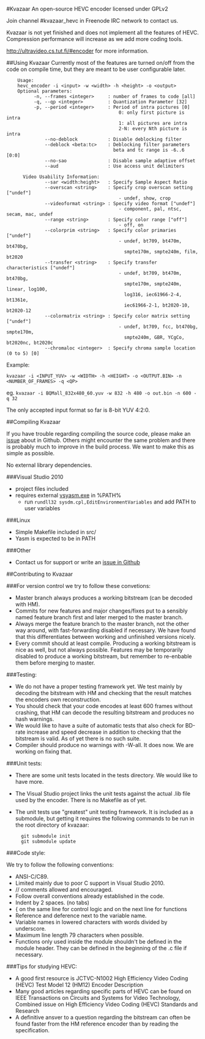 #Kvazaar
An open-source HEVC encoder licensed under GPLv2

Join channel #kvazaar_hevc in Freenode IRC network to contact us.

Kvazaar is not yet finished and does not implement all the features of HEVC. Compression performance will increase as we add more coding tools.

http://ultravideo.cs.tut.fi/#encoder for more information.

##Using Kvazaar
Currently most of the features are turned on/off from the code on compile time, but they are
meant to be user configurable later.

		Usage:
		hevc_encoder -i <input> -w <width> -h <height> -o <output>
		Optional parameters:
			  -n, --frames <integer>     : number of frames to code [all]
			  -q, --qp <integer>         : Quantization Parameter [32]
			  -p, --period <integer>     : Period of intra pictures [0]
										     0: only first picture is intra
										     1: all pictures are intra
										     2-N: every Nth picture is intra
				  --no-deblock           : Disable deblocking filter
				  --deblock <beta:tc>    : Deblocking filter parameters
										   beta and tc range is -6..6 [0:0]
				  --no-sao               : Disable sample adaptive offset
				  --aud                  : Use access unit delimiters

		  Video Usability Information:
				  --sar <width:height>   : Specify Sample Aspect Ratio
				  --overscan <string>    : Specify crop overscan setting ["undef"]
										     - undef, show, crop
				  --videoformat <string> : Specify video format ["undef"]
										     - component, pal, ntsc, secam, mac, undef
				  --range <string>       : Specify color range ["off"]
										     - off, on
				  --colorprim <string>   : Specify color primaries ["undef"]
										     - undef, bt709, bt470m, bt470bg,
										       smpte170m, smpte240m, film, bt2020
				  --transfer <string>    : Specify transfer characteristics ["undef"]
										     - undef, bt709, bt470m, bt470bg,
										       smpte170m, smpte240m, linear, log100,
										       log316, iec61966-2-4, bt1361e,
										       iec61966-2-1, bt2020-10, bt2020-12
				  --colormatrix <string> : Specify color matrix setting ["undef"]
										     - undef, bt709, fcc, bt470bg, smpte170m,
										       smpte240m, GBR, YCgCo, bt2020nc, bt2020c
				  --chromaloc <integer>  : Specify chroma sample location (0 to 5) [0]

Example:

    kvazaar -i <INPUT_YUV> -w <WIDTH> -h <HEIGHT> -o <OUTPUT.BIN> -n <NUMBER_OF_FRAMES> -q <QP>

eg. `kvazaar -i BQMall_832x480_60.yuv -w 832 -h 480 -o out.bin -n 600 -q 32`

The only accepted input format so far is 8-bit YUV 4:2:0.


##Compiling Kvazaar

If you have trouble regarding compiling the source code, please make an [issue](https://github.com/ultravideo/kvazaar/issues) about in Github. Others might encounter the same problem and there is probably much to improve in the build process. We want to make this as simple as possible.

No external library dependencies.

###Visual Studio 2010
- project files included
- requires external [vsyasm.exe](http://yasm.tortall.net/Download.html) in %PATH%
  - run `rundll32 sysdm.cpl,EditEnvironmentVariables` and add PATH to user variables

###Linux
- Simple Makefile included in src/
- Yasm is expected to be in PATH

###Other
- Contact us for support or write an [issue in Github](https://github.com/ultravideo/kvazaar/issues)


##Contributing to Kvazaar

###For version control we try to follow these convetions:

- Master branch always produces a working bitstream (can be decoded with HM).
- Commits for new features and major changes/fixes put to a sensibly named feature branch first and later merged to the master branch.
- Always merge the feature branch to the master branch, not the other way around, with fast-forwarding disabled if necessary. We have found that this differentiates between working and unfinished versions nicely.
- Every commit should at least compile. Producing a working bitstream is nice as well, but not always possible. Features may be temporarily disabled to produce a working bitstream, but remember to re-enbable them before merging to master.


###Testing:

- We do not have a proper testing framework yet. We test mainly by decoding the bitstream with HM and checking that the result matches the encoders own reconstruction.
- You should check that your code encodes at least 600 frames without crashing, that HM can decode the resulting bitstream and produces no hash warnings.
- We would like to have a suite of automatic tests that also check for BD-rate increase and speed decrease in addition to checking that the bitstream is valid. As of yet there is no such suite.
- Compiler should produce no warnings with -W-all. It does now. We are working on fixing that.


###Unit tests:
- There are some unit tests located in the tests directory. We would like to have more.
- The Visual Studio project links the unit tests against the actual .lib file used by the encoder. There is no Makefile as of yet.
- The unit tests use "greatest" unit testing framework. It is included as a submodule, but getting it requires the following commands to be run in the root directory of kvazaar:

        git submodule init
        git submodule update


###Code style:

We try to follow the following conventions:
- ANSI-C/C89.
 - Limited mainly due to poor C support in Visual Studio 2010.
 - // comments allowed and encouraged.
- Follow overall conventions already established in the code.
- Indent by 2 spaces. (no tabs)
- { on the same line for control logic and on the next line for functions
- Reference and deference next to the variable name.
- Variable names in lowered characters with words divided by underscore.
- Maximum line length 79 characters when possible.
- Functions only used inside the module shouldn't be defined in the module header. They can be defined in the beginning of the .c file if necessary.


###Tips for studying HEVC:

- A good first resource is JCTVC-N1002 High Efficiency Video Coding (HEVC) Test Model 12 (HM12) Encoder Description
- Many good articles regarding specific parts of HEVC can be found on IEEE Transactions on Circuits and Systems for Video Technology, Combined issue on High Efficiency Video Coding (HEVC) Standards and Research
- A definitive ansver to a question regarding the bitstream can often be found faster from the HM reference encoder than by reading the specification. 
